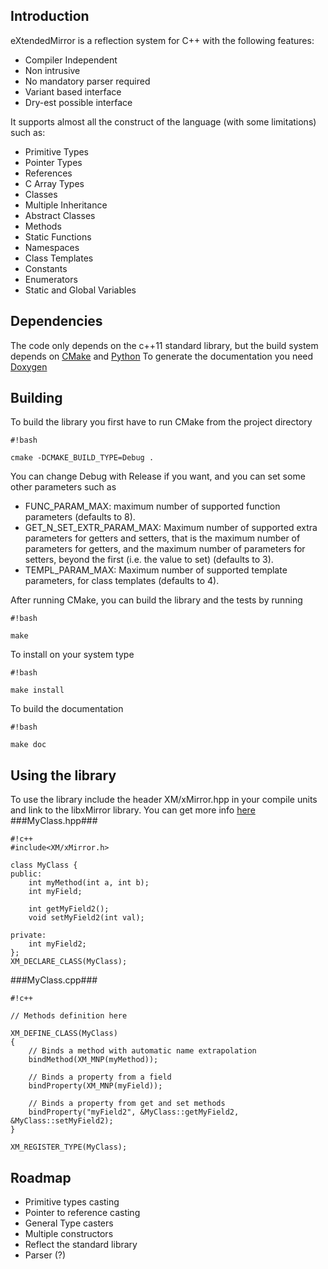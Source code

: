 ## Introduction ##

 eXtendedMirror is a reflection system for C++ with the following features:

- Compiler Independent
- Non intrusive
- No mandatory parser required
- Variant based interface
- Dry-est possible interface

It supports almost all the construct of the language (with some limitations) such as:

- Primitive Types
- Pointer Types
- References
- C Array Types
- Classes
- Multiple Inheritance
- Abstract Classes
- Methods
- Static Functions
- Namespaces
- Class Templates
- Constants
- Enumerators
- Static and Global Variables

## Dependencies ##

The code only depends on the c++11 standard library, but the build system depends on [CMake](http://www.cmake.org/) and [Python](https://www.python.org/)
To generate the documentation you need [Doxygen](http://www.doxygen.org/)

## Building ##

To build the library you first have to run CMake from the project directory


```
#!bash

cmake -DCMAKE_BUILD_TYPE=Debug .
```


You can change Debug with Release if you want, and you can set some other parameters such as

- FUNC_PARAM_MAX: maximum number of supported function parameters (defaults to 8).
- GET_N_SET_EXTR_PARAM_MAX: Maximum number of supported extra parameters for getters and setters, that is the maximum number of parameters for getters, and the maximum number of parameters for setters, beyond the first (i.e. the value to set) (defaults to 3).
- TEMPL_PARAM_MAX: Maximum number of supported template parameters, for class templates (defaults to 4).

After running CMake, you can build the library and the tests by running


```
#!bash

make
```
To install on your system type


```
#!bash

make install
```

To build the documentation


```
#!bash

make doc
```

## Using the library ##

To use the library include the header XM/xMirror.hpp in your compile units and link to the libxMirror library.
You can get more info [here](http://www.codeproject.com/Articles/1013256/An-Awful-Still-Useful-Cplusplus-Reflection-Syste) 
###MyClass.hpp###

```
#!c++
#include<XM/xMirror.h>

class MyClass {
public:
    int myMethod(int a, int b);
    int myField;

    int getMyField2();
    void setMyField2(int val);

private:
    int myField2;
};
XM_DECLARE_CLASS(MyClass);
```
###MyClass.cpp###

```
#!c++

// Methods definition here

XM_DEFINE_CLASS(MyClass)
{
    // Binds a method with automatic name extrapolation
    bindMethod(XM_MNP(myMethod));
  
    // Binds a property from a field
    bindProperty(XM_MNP(myField));

    // Binds a property from get and set methods
    bindProperty("myField2", &MyClass::getMyField2, &MyClass::setMyField2);
}

XM_REGISTER_TYPE(MyClass);
```


## Roadmap ##
- Primitive types casting
- Pointer to reference casting
- General Type casters
- Multiple constructors
- Reflect the standard library
- Parser (?)